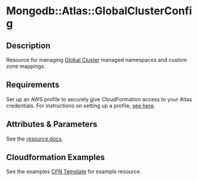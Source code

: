 # Mongodb::Atlas::GlobalClusterConfig

## Description
Resource for managing [Global Cluster](https://www.mongodb.com/docs/atlas/reference/api-resources-spec/#tag/Global-Clusters) managed namespaces and custom zone mappings.

## Requirements

Set up an AWS profile to securely give CloudFormation access to your Atlas credentials.
For instructions on setting up a profile, [see here](/README.md#mongodb-atlas-api-keys-credential-management).

## Attributes & Parameters

See the [resource docs](docs/README.md).

## Cloudformation Examples

See the examples [CFN Template](test/global-cluster-config.sample-template.yaml) for example resource.
